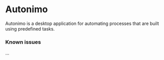 # Autonimo

Autonimo is a desktop application for automating processes that are built using predefined tasks.

    


### Known issues

...
